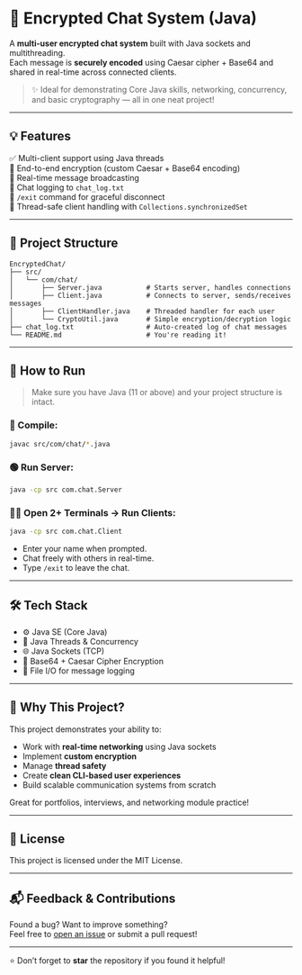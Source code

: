 # 🔐 Encrypted Chat System (Java)

A **multi-user encrypted chat system** built with Java sockets and multithreading.  
Each message is **securely encoded** using Caesar cipher + Base64 and shared in real-time across connected clients.

> ✨ Ideal for demonstrating Core Java skills, networking, concurrency, and basic cryptography — all in one neat project!

---

## 💡 Features

✅ Multi-client support using Java threads  
🔐 End-to-end encryption (custom Caesar + Base64 encoding)  
📡 Real-time message broadcasting  
🧾 Chat logging to `chat_log.txt`  
🛑 `/exit` command for graceful disconnect  
🧵 Thread-safe client handling with `Collections.synchronizedSet`

---

## 📁 Project Structure

```
EncryptedChat/
├── src/
│   └── com/chat/
│       ├── Server.java           # Starts server, handles connections
│       ├── Client.java           # Connects to server, sends/receives messages
│       ├── ClientHandler.java    # Threaded handler for each user
│       └── CryptoUtil.java       # Simple encryption/decryption logic
├── chat_log.txt                  # Auto-created log of chat messages
└── README.md                     # You're reading it!
```

---

## 🚀 How to Run

> Make sure you have Java (11 or above) and your project structure is intact.

### 🔧 Compile:
```bash
javac src/com/chat/*.java
```

### 🟢 Run Server:
```bash
java -cp src com.chat.Server
```

### 🧑‍💻 Open 2+ Terminals → Run Clients:
```bash
java -cp src com.chat.Client
```

- Enter your name when prompted.
- Chat freely with others in real-time.
- Type `/exit` to leave the chat.

---

## 🛠 Tech Stack

- ⚙️ Java SE (Core Java)
- 🧵 Java Threads & Concurrency
- 🌐 Java Sockets (TCP)
- 🔐 Base64 + Caesar Cipher Encryption
- 📁 File I/O for message logging

---

## 🤔 Why This Project?

This project demonstrates your ability to:
- Work with **real-time networking** using Java sockets
- Implement **custom encryption**
- Manage **thread safety**
- Create **clean CLI-based user experiences**
- Build scalable communication systems from scratch

Great for portfolios, interviews, and networking module practice!

---

## 📄 License

This project is licensed under the MIT License.

---

## 📬 Feedback & Contributions

Found a bug? Want to improve something?  
Feel free to [open an issue](https://github.com/JayGemawat/EncryptedChatting/issues) or submit a pull request!

---

⭐ Don’t forget to **star** the repository if you found it helpful!
